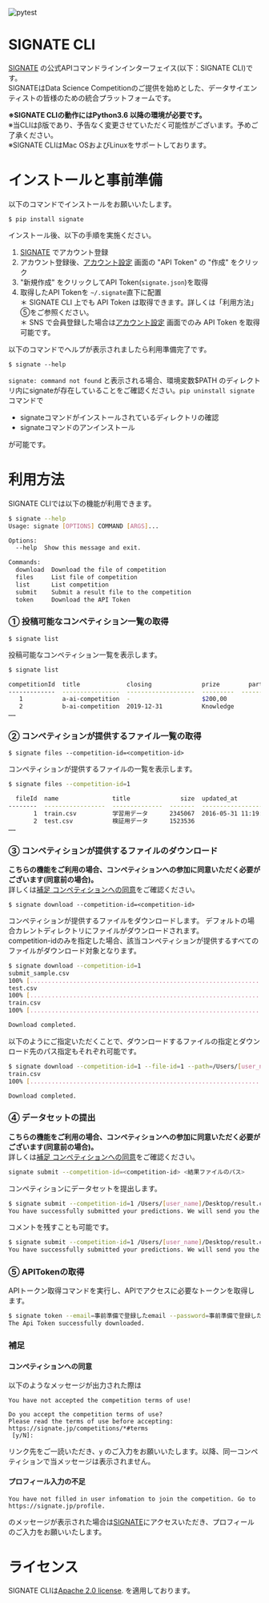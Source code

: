 ![pytest](https://github.com/signatelab/signate-cli/workflows/pytest/badge.svg)

# **SIGNATE CLI**
[SIGNATE](https://signate.jp) の公式APIコマンドラインインターフェイス(以下：SIGNATE CLI)です。  
SIGNATEはData Science Competitionのご提供を始めとした、データサイエンティストの皆様のための統合プラットフォームです。

**※SIGNATE CLIの動作にはPython3.6 以降の環境が必要です。**  
※当CLIはβ版であり、予告なく変更させていただく可能性がございます。予めご了承ください。  
※SIGNATE CLIはMac OSおよびLinuxをサポートしております。

# **インストールと事前準備**

以下のコマンドでインストールをお願いいたします。

```
$ pip install signate
```

インストール後、以下の手順を実施ください。

 1. [SIGNATE](https://signate.jp) でアカウント登録  
 2. アカウント登録後、[アカウント設定](https://signate.jp/account_settings) 画面の "API Token" の "作成" をクリック  
 3. "新規作成" をクリックしてAPI Token(``signate.json``)を取得  
 4. 取得したAPI Tokenを ``~/.signate``直下に配置   
 ＊ SIGNATE CLI 上でも API Token は取得できます。詳しくは「利用方法」⑤をご参照ください。  
 ＊ SNS で会員登録した場合は[アカウント設定](https://signate.jp/account_settings) 画面でのみ API Token を取得可能です。

以下のコマンドでヘルプが表示されましたら利用準備完了です。

```
$ signate --help
```

``signate: command not found`` と表示される場合、環境変数$PATH のディレクトリ内にsignateが存在していることをご確認ください。``pip uninstall signate``コマンドで

 - signateコマンドがインストールされているディレクトリの確認
 - signateコマンドのアンインストール

が可能です。

# **利用方法**
SIGNATE CLIでは以下の機能が利用できます。

```bash
$ signate --help
Usage: signate [OPTIONS] COMMAND [ARGS]...

Options:
  --help  Show this message and exit.

Commands:
  download  Download the file of competition
  files     List file of competition
  list      List competition
  submit    Submit a result file to the competition
  token     Download the API Token

``` 

### **① 投稿可能なコンペティション一覧の取得**
```
$ signate list 
```
投稿可能なコンペティション一覧を表示します。

``` bash 
$ signate list 

competitionId  title             closing              prize        participants
-------------  ----------------  -------------------  ---------  --------------
   1           a-ai-competition  -                    $200,00               100
   2           b-ai-competition  2019-12-31           Knowledge              50
……
```

### **② コンペティションが提供するファイル一覧の取得**
```
$ signate files --competition-id=<competition-id> 
```
コンペティションが提供するファイルの一覧を表示します。
``` bash 
$ signate files --competition-id=1

  fileId  name               title              size  updated_at
--------  -----------------  --------------  -------  -------------------
       1  train.csv          学習用データ      2345067  2016-05-31 11:19:48
       2  test.csv           検証用データ      1523536
……
```

### **③ コンペティションが提供するファイルのダウンロード**
**こちらの機能をご利用の場合、コンペティションへの参加に同意いただく必要がございます(同意前の場合)。**  
詳しくは[補足 コンペティションへの同意](#コンペティションへの同意)をご確認ください。


```
$ signate download --competition-id=<competition-id> 
```
コンペティションが提供するファイルをダウンロードします。
デフォルトの場合カレントディレクトリにファイルがダウンロードされます。  
competition-idのみを指定した場合、該当コンペティションが提供するすべてのファイルがダウンロード対象となります。

``` bash
$ signate download --competition-id=1 
submit_sample.csv
100% [.................................................................] 205890 / 205890
test.csv
100% [.................................................................] 1523536 / 1523536
train.csv
100% [.................................................................] 2345067 / 2345067

Download completed.

```
以下のようにご指定いただくことで、ダウンロードするファイルの指定とダウンロード先のパス指定もそれぞれ可能です。
``` bash
$ signate download --competition-id=1 --file-id=1 --path=/Users/[user_name]/Desktop/
train.csv
100% [.................................................................] 2345067 / 2345067

Download completed.

```

### **④ データセットの提出**
**こちらの機能をご利用の場合、コンペティションへの参加に同意いただく必要がございます(同意前の場合)。**  
詳しくは[補足 コンペティションへの同意](#コンペティションへの同意)をご確認ください。

``` bash 
signate submit --competition-id=<competition-id> <結果ファイルのパス>
``` 
コンペティションにデータセットを提出します。

```bash
$ signate submit --competition-id=1 /Users/[user_name]/Desktop/result.csv
You have successfully submitted your predictions. We will send you the submission result to your email address.
```
コメントを残すことも可能です。
```bash
$ signate submit --competition-id=1 /Users/[user_name]/Desktop/result.csv --note 頑張りました
You have successfully submitted your predictions. We will send you the submission result to your email address.
```


### **⑤ APITokenの取得**
APIトークン取得コマンドを実行し、APIでアクセスに必要なトークンを取得します。
``` bash
$ signate token --email=事前準備で登録したemail --password=事前準備で登録したパスワード
The Api Token successfully downloaded.
```


### **補足**
#### コンペティションへの同意
以下のようなメッセージが出力された際は
```
You have not accepted the competition terms of use!

Do you accept the competition terms of use?
Please read the terms of use before accepting: https://signate.jp/competitions/*#terms
 [y/N]:
```
リンク先をご一読いただき、``y`` のご入力をお願いいたします。以降、同一コンペティションで当メッセージは表示されません。
#### プロフィール入力の不足
```
You have not filled in user infomation to join the competition. Go to https://signate.jp/profile.
```
のメッセージが表示された場合は[SIGNATE](https://signate.jp)にアクセスいただき、プロフィールのご入力をお願いいたします。

# **ライセンス**
SIGNATE CLIは[Apache 2.0 license](https://www.apache.org/licenses/LICENSE-2.0). を適用しております。
